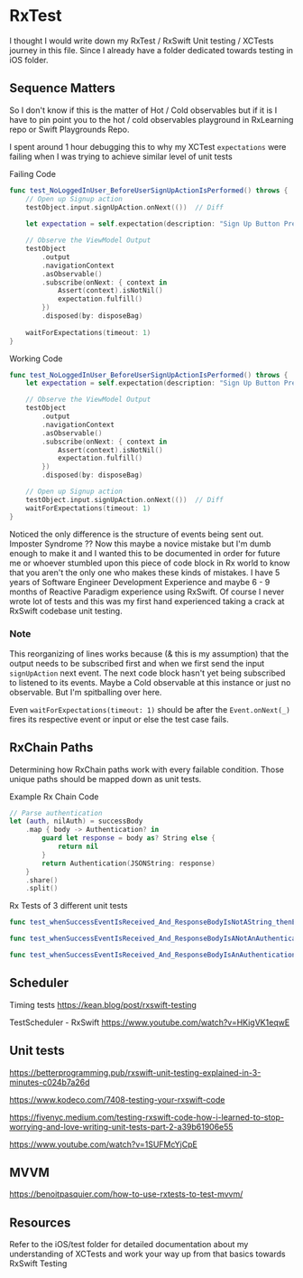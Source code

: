 # RxTest

I thought I would write down my RxTest / RxSwift Unit testing / XCTests journey in this file. Since I already have a folder dedicated towards testing in iOS folder.



## Sequence Matters

So I don't know if this is the matter of Hot / Cold observables but if it is I have to pin point you to the hot / cold observables playground in RxLearning repo or Swift Playgrounds Repo.

I spent around 1 hour debugging this to why my XCTest `expectations` were failing when I was trying to achieve similar level of unit tests 


Failing Code

```swift
func test_NoLoggedInUser_BeforeUserSignUpActionIsPerformed() throws {
	// Open up Signup action
	testObject.input.signUpAction.onNext(())  // Diff
	
	let expectation = self.expectation(description: "Sign Up Button Pressed - Results in View Presentation")

	// Observe the ViewModel Output
	testObject
		.output
		.navigationContext
		.asObservable()
		.subscribe(onNext: { context in
			Assert(context).isNotNil()
			expectation.fulfill()
		})
		.disposed(by: disposeBag)
		
	waitForExpectations(timeout: 1)
}
```

Working Code

```swift
func test_NoLoggedInUser_BeforeUserSignUpActionIsPerformed() throws {
	let expectation = self.expectation(description: "Sign Up Button Pressed - Results in View Presentation")

	// Observe the ViewModel Output
	testObject
		.output
		.navigationContext
		.asObservable()
		.subscribe(onNext: { context in
			Assert(context).isNotNil()
			expectation.fulfill()
		})
		.disposed(by: disposeBag)

	// Open up Signup action
	testObject.input.signUpAction.onNext(())  // Diff
	waitForExpectations(timeout: 1)
}
```

Noticed the only difference is the structure of events being sent out. 
Imposter Syndrome ??
Now this maybe a novice mistake but I'm dumb enough to make it and I wanted this to be documented in order for future me or whoever stumbled upon this piece of code block in Rx world to know that you aren't the only one who makes these kinds of mistakes.
I have 5 years of Software Engineer Development Experience and maybe 6 - 9 months of Reactive Paradigm experience using RxSwift.  Of course I never wrote lot of tests and this was my first hand experienced taking a crack at RxSwift codebase unit testing.

### Note
This reorganizing of lines works because (& this is my assumption) that the output needs to be subscribed first and when we first send the input `signUpAction` next event. The next code block hasn't yet being subscribed to listened to its events. Maybe a Cold observable at this instance or just no observable. But I'm spitballing over here.

Even `waitForExpectations(timeout: 1)` should be after the `Event.onNext(_)` fires its respective event or input or else the test case fails.



## RxChain Paths

Determining how RxChain paths work with every failable condition. Those unique paths should be mapped down as unit tests.

Example Rx Chain Code

```swift
// Parse authentication
let (auth, nilAuth) = successBody
	.map { body -> Authentication? in
		guard let response = body as? String else {
			return nil
		}
		return Authentication(JSONString: response)
	}
	.share()
	.split()
```

Rx Tests of 3 different unit tests

```swift
func test_whenSuccessEventIsReceived_And_ResponseBodyIsNotAString_thenErrorViewStateIsEmitted() { }

func test_whenSuccessEventIsReceived_And_ResponseBodyIsANotAnAuthenticationObject_thenErrorViewStateIsEmitted() { }

func test_whenSuccessEventIsReceived_And_ResponseBodyIsAnAuthenticationObject_thenSessionCoordinatorEntryRequestIsEmitted() { }

```

## Scheduler 

Timing tests
https://kean.blog/post/rxswift-testing

TestScheduler - RxSwift
https://www.youtube.com/watch?v=HKigVK1eqwE

## Unit tests

https://betterprogramming.pub/rxswift-unit-testing-explained-in-3-minutes-c024b7a26d

https://www.kodeco.com/7408-testing-your-rxswift-code

https://fivenyc.medium.com/testing-rxswift-code-how-i-learned-to-stop-worrying-and-love-writing-unit-tests-part-2-a39b61906e55

https://www.youtube.com/watch?v=1SUFMcYjCpE

## MVVM
https://benoitpasquier.com/how-to-use-rxtests-to-test-mvvm/




## Resources

Refer to the iOS/test folder for detailed documentation about my understanding of XCTests and work your way up from that basics towards RxSwift Testing

